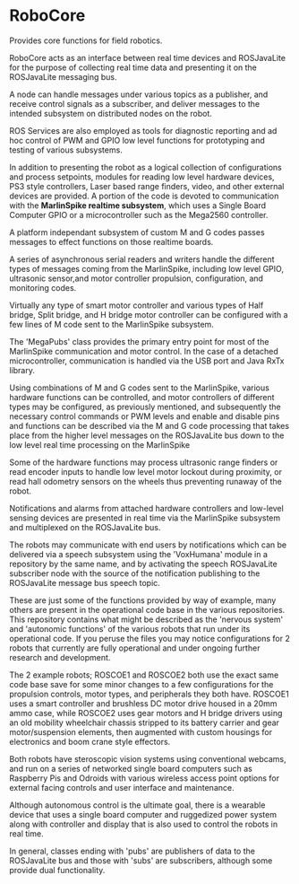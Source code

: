 <h1>RoboCore</h1>
Provides core functions for field robotics.<p/>
RoboCore acts as an interface between real time devices and ROSJavaLite for the purpose of collecting real time data and presenting it on the ROSJavaLite messaging bus.<p/>
A node can handle messages under various topics as a publisher, and receive control signals as a subscriber, and deliver messages to the intended subsystem on distributed nodes on the robot.<p/>
ROS Services are also employed as tools for diagnostic reporting and ad hoc control of PWM and GPIO low level functions for prototyping and testing of various subsystems.<p/> 
In addition to presenting the robot as a logical collection of configurations and process setpoints, modules for reading low level hardware devices, PS3 style controllers, Laser based range finders, video, and other external devices are provided. 
A portion of the code is devoted to communication with the <b>MarlinSpike realtime subsystem</b>, which uses a Single Board Computer GPIO or a microcontroller such as the Mega2560 controller.<p/>
A platform independant subsystem of custom M and G codes passes messages to effect functions on those realtime boards.<p/>
A series of asynchronous serial readers and writers handle the different types of messages coming from the MarlinSpike, including low level GPIO, ultrasonic sensor,and motor controller propulsion, configuration, and monitoring codes.<p/>
Virtually any type of smart motor controller and various types of Half bridge, Split bridge, and H bridge motor controller can be configured
with a few lines of M code sent to the MarlinSpike subsystem.<p/>
The 'MegaPubs' class provides the primary entry point for most of the MarlinSpike communication and motor control. 
In the case of a detached microcontroller, communication is handled via the USB port and Java RxTx library.<p/> 
Using combinations of M and G codes sent to the MarlinSpike, various hardware functions can be controlled, and motor controllers of different types may be configured, as previously mentioned, and subsequently the necessary control commands or PWM levels and enable and disable pins and functions can be described via the M and G code processing that takes place from the higher level messages on the ROSJavaLite bus down to the low level real time processing on the MarlinSpike<p/>
Some of the hardware functions may process ultrasonic range finders or read encoder inputs to handle low level motor lockout during proximity, or read hall odometry sensors on the wheels thus preventing runaway of the robot.<p/> 
Notifications and alarms from attached hardware controllers and low-level sensing devices are presented in real time via the MarlinSpike subsystem and multiplexed on the ROSJavaLite bus.<p/>
The robots may communicate with end users by notifications which can be delivered via a speech subsystem using the 'VoxHumana' module in a repository by the same name, and by activating the speech ROSJavaLite subscriber node with the source of the notification publishing to the ROSJavaLite message bus speech topic.<p/>
These are just some of the functions provided by way of example, many others are present in the operational code base in the various repositories. This repository contains what might be described as the 'nervous system' and 'autonomic functions' of the various robots that run under its operational code. If you peruse the files you may notice configurations for 2 robots that currently are fully operational and under ongoing further research and development.<p/>
The 2 example robots; ROSCOE1 and ROSCOE2 both use the exact same code base save for some minor changes to a few configurations for the propulsion controls, motor types, and peripherals they both have. ROSCOE1 uses a smart controller and brushless DC motor drive housed in a 20mm ammo case, while ROSCOE2 uses gear motors and H bridge drivers using an old mobility wheelchair chassis stripped to its battery carrier and gear motor/suspension elements, then augmented with custom housings for electronics and boom crane style effectors.<p/>
Both robots have steroscopic vision systems using conventional webcams, and run on a series of networked single board computers such as Raspberry Pis and Odroids with various wireless access point options for external facing controls and user interface and maintenance.<p/>
Although autonomous control is the ultimate goal, there is a wearable device that uses a single board computer and ruggedized power system along with controller and display that is also used to control the robots in real time.<p/>
In general, classes ending with 'pubs' are publishers of data to the ROSJavaLite bus and those with 'subs' are subscribers, although some provide dual functionality.


